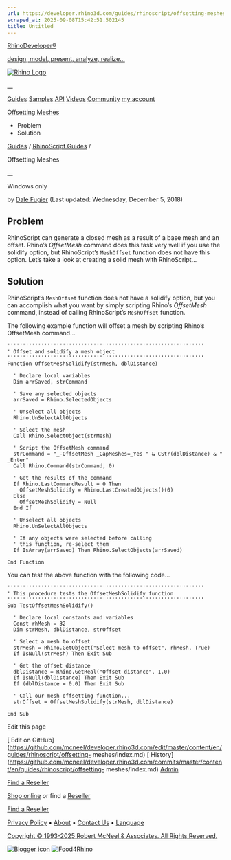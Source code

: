 ```yaml
---
url: https://developer.rhino3d.com/guides/rhinoscript/offsetting-meshes/
scraped_at: 2025-09-08T15:42:51.502145
title: Untitled
---
```


[RhinoDeveloper®](/)

[design, model, present, analyze, realize...](/)

[![Rhino Logo](https://developer.rhino3d.com/images/rhinodevlogo.png)](/)

__

[Guides](https://developer.rhino3d.com/guides)
[Samples](https://developer.rhino3d.com/samples)
[API](https://developer.rhino3d.com/api)
[Videos](https://developer.rhino3d.com/videos)
[Community](https://discourse.mcneel.com/c/rhino-developer) [my account
](https://www.rhino3d.com/my-account/ "Manage your account, licenses, and
teams")

[Offsetting
Meshes](https://developer.rhino3d.com/guides/rhinoscript/offsetting-meshes/)

  * Problem
  * Solution

[Guides](https://developer.rhino3d.com/en/guides/) / [RhinoScript
Guides](https://developer.rhino3d.com/en/guides/rhinoscript/) /

Offsetting Meshes

__

Windows only

by [Dale Fugier](https://discourse.mcneel.com/u/dale/) (Last updated:
Wednesday, December 5, 2018)

## Problem

RhinoScript can generate a closed mesh as a result of a base mesh and an
offset. Rhino’s _OffsetMesh_ command does this task very well if you use the
solidify option, but RhinoScript’s `MeshOffset` function does not have this
option. Let’s take a look at creating a solid mesh with RhinoScript…

## Solution

RhinoScript’s `MeshOffset` function does not have a solidify option, but you
can accomplish what you want by simply scripting Rhino’s _OffsetMesh_ command,
instead of calling RhinoScript’s `MeshOffset` function.

The following example function will offset a mesh by scripting Rhino’s
OffsetMesh command…

    
    
    ''''''''''''''''''''''''''''''''''''''''''''''''''''''''''''''''
    ' Offset and solidify a mesh object
    ''''''''''''''''''''''''''''''''''''''''''''''''''''''''''''''''
    Function OffsetMeshSolidify(strMesh, dblDistance)
    
      ' Declare local variables
      Dim arrSaved, strCommand
    
      ' Save any selected objects
      arrSaved = Rhino.SelectedObjects
    
      ' Unselect all objects
      Rhino.UnSelectAllObjects
    
      ' Select the mesh
      Call Rhino.SelectObject(strMesh)
    
      ' Script the OffsetMesh command
      strCommand = "_-OffsetMesh _CapMeshes=_Yes " & CStr(dblDistance) & " _Enter"
      Call Rhino.Command(strCommand, 0)
    
      ' Get the results of the command
      If Rhino.LastCommandResult = 0 Then
        OffsetMeshSolidify = Rhino.LastCreatedObjects()(0)
      Else
        OffsetMeshSolidify = Null
      End If
    
      ' Unselect all objects
      Rhino.UnSelectAllObjects
    
      ' If any objects were selected before calling
      ' this function, re-select them
      If IsArray(arrSaved) Then Rhino.SelectObjects(arrSaved)
    
    End Function
    

You can test the above function with the following code…

    
    
    ''''''''''''''''''''''''''''''''''''''''''''''''''''''''''''''''
    ' This procedure tests the OffsetMeshSolidify function
    ''''''''''''''''''''''''''''''''''''''''''''''''''''''''''''''''
    Sub TestOffsetMeshSolidify()
    
      ' Declare local constants and variables
      Const rhMesh = 32
      Dim strMesh, dblDistance, strOffset
    
      ' Select a mesh to offset
      strMesh = Rhino.GetObject("Select mesh to offset", rhMesh, True)
      If IsNull(strMesh) Then Exit Sub
    
      ' Get the offset distance
      dblDistance = Rhino.GetReal("Offset distance", 1.0)
      If IsNull(dblDistance) Then Exit Sub
      If (dblDistance = 0.0) Then Exit Sub
    
      ' Call our mesh offsetting function...
      strOffset = OffsetMeshSolidify(strMesh, dblDistance)
    
    End Sub
    

Edit this page

[ Edit on
GitHub](https://github.com/mcneel/developer.rhino3d.com/edit/master/content/en/guides/rhinoscript/offsetting-
meshes/index.md) [
History](https://github.com/mcneel/developer.rhino3d.com/commits/master/content/en/guides/rhinoscript/offsetting-
meshes/index.md) [ Admin](https://developer.rhino3d.com/admin)

[Find a Reseller](https://www.rhino3d.com/sales)

[Shop online](https://www.rhino3d.com/store) or find a
[Reseller](https://www.rhino3d.com/sales)

[Find a Reseller](https://www.rhino3d.com/sales)

[Privacy Policy](https://www.rhino3d.com/privacy) •
[About](https://www.rhino3d.com/mcneel/about) • [Contact
Us](https://www.rhino3d.com/mcneel/contact) • [
Language](https://www.rhino3d.com/language "Change to a different region or
language")

[Copyright © 1993-2025 Robert McNeel & Associates. All Rights
Reserved.](https://www.rhino3d.com/mcneel/about)

[](https://www.facebook.com/McNeelRhinoceros/)
[](https://twitter.com/bobmcneel) [](https://www.linkedin.com/groups/75313/)
[](https://www.youtube.com/user/RhinoGuide/videos) [](https://vimeo.com/rhino)
[![Blogger
icon](https://developer.rhino3d.com/images/blogger.svg)](http://blog.rhino3d.com/)
[![Food4Rhino](https://developer.rhino3d.com/images/f4r_icon_01.svg)](https://www.food4rhino.com)

